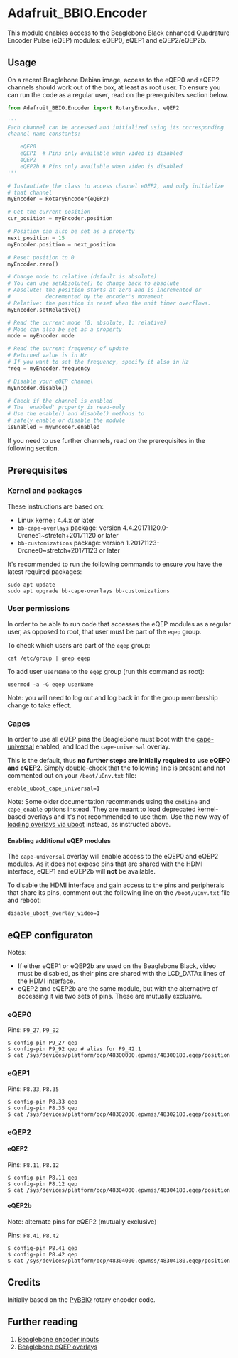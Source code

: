 # Adafruit_BBIO.Encoder

This module enables access to the Beaglebone Black enhanced Quadrature Encoder Pulse (eQEP) modules: eQEP0, eQEP1 and eQEP2/eQEP2b.

## Usage

On a recent Beaglebone Debian image, access to the eQEP0 and eQEP2 channels should work out of the box, at least as root user. To ensure you can run the code as a regular user, read on the prerequisites section below.

```python
from Adafruit_BBIO.Encoder import RotaryEncoder, eQEP2

'''
Each channel can be accessed and initialized using its corresponding
channel name constants:

    eQEP0
    eQEP1  # Pins only available when video is disabled
    eQEP2
    eQEP2b # Pins only available when video is disabled
'''

# Instantiate the class to access channel eQEP2, and only initialize
# that channel
myEncoder = RotaryEncoder(eQEP2)

# Get the current position
cur_position = myEncoder.position

# Position can also be set as a property
next_position = 15
myEncoder.position = next_position

# Reset position to 0
myEncoder.zero()

# Change mode to relative (default is absolute)
# You can use setAbsolute() to change back to absolute
# Absolute: the position starts at zero and is incremented or
#           decremented by the encoder's movement
# Relative: the position is reset when the unit timer overflows.
myEncoder.setRelative()

# Read the current mode (0: absolute, 1: relative)
# Mode can also be set as a property
mode = myEncoder.mode

# Read the current frequency of update
# Returned value is in Hz
# If you want to set the frequency, specify it also in Hz
freq = myEncoder.frequency

# Disable your eQEP channel
myEncoder.disable()

# Check if the channel is enabled
# The 'enabled' property is read-only
# Use the enable() and disable() methods to
# safely enable or disable the module
isEnabled = myEncoder.enabled

```

If you need to use further channels, read on the prerequisites in the following section.

## Prerequisites

### Kernel and packages

These instructions are based on:

- Linux kernel: 4.4.x or later
- `bb-cape-overlays` package: version 4.4.20171120.0-0rcnee1~stretch+20171120 or later
- `bb-customizations` package: version 1.20171123-0rcnee0~stretch+20171123 or later

It's recommended to run the following commands to ensure you have the latest required packages:

```
sudo apt update
sudo apt upgrade bb-cape-overlays bb-customizations
```

### User permissions

In order to be able to run code that accesses the eQEP modules as a regular user, as opposed to root, that user must be part of the `eqep` group.

To check which users are part of the `eqep` group:

```
cat /etc/group | grep eqep
```

To add user `userName` to the `eqep` group (run this command as root):
```
usermod -a -G eqep userName
```

Note: you will need to log out and log back in for the group membership change to take effect.

### Capes

In order to use all eQEP pins the BeagleBone must boot with the [cape-universal](https://github.com/beagleboard/bb.org-overlays/tree/master/tools/beaglebone-universal-io) enabled, and load the `cape-universal` overlay.

This is the default, thus **no further steps are initially required to use eQEP0 and eQEP2**. Simply double-check that the following line is present and not commented out on your `/boot/uEnv.txt` file:

```
enable_uboot_cape_universal=1
```

Note: Some older documentation recommends using the `cmdline` and `cape_enable` options instead. They are meant to load deprecated kernel-based overlays and it's not recommended to use them. Use the new way of [loading overlays via uboot](https://elinux.org/Beagleboard:BeagleBoneBlack_Debian#U-Boot_Overlays) instead, as instructed above.

#### Enabling additional eQEP modules

The `cape-universal` overlay will enable access to the eQEP0 and eQEP2 modules. As it does not expose pins that are shared with the HDMI interface, eQEP1 and eQEP2b will **not** be available.

To disable the HDMI interface and gain access to the pins and peripherals that share its pins, comment out the following line on the `/boot/uEnv.txt` file and reboot:

```
disable_uboot_overlay_video=1
```

## eQEP configuraton

Notes:

- If either eQEP1 or eQEP2b are used on the Beaglebone Black, video must be disabled, as their pins are shared with the LCD_DATAx lines of the HDMI interface.
- eQEP2 and eQEP2b are the same module, but with the alternative of accessing it via two sets of pins. These are mutually exclusive.

### eQEP0

Pins: `P9_27`, `P9_92`

```
$ config-pin P9_27 qep
$ config-pin P9_92 qep # alias for P9_42.1
$ cat /sys/devices/platform/ocp/48300000.epwmss/48300180.eqep/position
```

### eQEP1

Pins: `P8.33`, `P8.35`

```
$ config-pin P8.33 qep
$ config-pin P8.35 qep
$ cat /sys/devices/platform/ocp/48302000.epwmss/48302180.eqep/position
```

### eQEP2

#### eQEP2

Pins: `P8.11`, `P8.12`

```
$ config-pin P8.11 qep 
$ config-pin P8.12 qep
$ cat /sys/devices/platform/ocp/48304000.epwmss/48304180.eqep/position
```

#### eQEP2b

Note: alternate pins for eQEP2 (mutually exclusive)

Pins: `P8.41`, `P8.42`

```
$ config-pin P8.41 qep 
$ config-pin P8.42 qep
$ cat /sys/devices/platform/ocp/48304000.epwmss/48304180.eqep/position
```

## Credits

Initially based on the [PyBBIO](https://github.com/graycatlabs/PyBBIO/bbio/libraries/RotaryEncoder/rotary_encoder.py) rotary encoder code.

## Further reading

1. [Beaglebone encoder inputs](https://github.com/Teknoman117/beaglebot/tree/master/encoders)
1. [Beaglebone eQEP overlays](https://github.com/Teknoman117/beaglebot/tree/master/encoders/dts)
